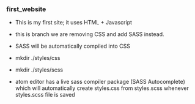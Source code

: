 ### first_website
- This is my first site; it uses HTML + Javascript
- this is branch we are removing CSS and add SASS instead.
- SASS will be automatically compiled into CSS

- mkdir ./styles/css
- mkdir ./styles/scss

- atom editor has a live sass compiler package (SASS Autocomplete) which will
automatically create styles.css from styles.scss whenever styles.scss file is
saved
